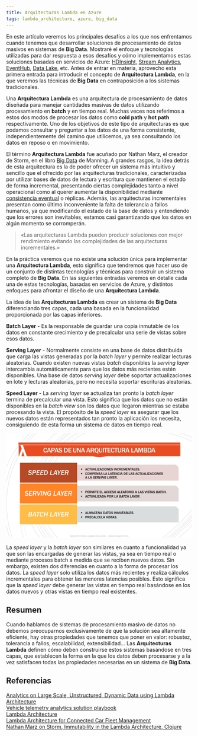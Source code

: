 ```yaml
---
title: Arquitecturas Lambda en Azure
tags: lambda_architecture, azure, big_data
---
```

En este artículo veremos los principales desafíos a los que nos enfrentamos cuando tenemos que desarrollar soluciones de procesamiento de datos masivos en sistemas de **Big Data**. Mostraré el enfoque y tecnologías utilizadas para dar respuesta a esos desafíos y cómo implementamos estas soluciones basadas en servicios de Azure: [HDInsight](https://azure.microsoft.com/es-es/services/hdinsight/), [Stream Analytics](https://azure.microsoft.com/es-es/services/stream-analytics/), [EventHub](https://azure.microsoft.com/es-es/services/event-hubs/), [Data Lake](https://azure.microsoft.com/es-es/solutions/data-lake/), etc. Antes de entrar en materia, aprovecho esta primera entrada para introducir el concepto de **Arquitectura Lambda**, en la que veremos las técnicas de **Big Data** en contraposición a los sistemas tradicionales.

Una **Arquitectura Lambda** es una arquitectura de procesamiento de datos diseñada para manejar cantidades masivas de datos utilizando procesamiento en **batch** y en tiempo real. Muchas veces nos referimos a estos dos modos de procesar los datos como **cold path** y **hot path** respectivamente. Uno de los objetivos de este tipo de arquitecturas es que podamos consultar y preguntar a los datos de una forma consistente, independientemente del camino que utilicemos, ya sea consultando los datos en reposo o en movimiento.

El término **Arquitectura Lambda** fue acuñado por Nathan Marz, el creador de Storm, en el libro [Big Data](https://www.manning.com/books/big-data) de Manning. A grandes rasgos, la idea detrás de esta arquitectura es la de poder ofrecer un sistema más intuitivo y sencillo que el ofrecido por las arquitecturas tradicionales, caracterizadas por utilizar bases de datos de lectura y escritura que mantienen el estado de forma incremental, presentando ciertas complejidades tanto a nivel operacional como al querer aumentar la disponibilidad mediante [consistencia eventual](https://en.wikipedia.org/wiki/Eventual_consistency) o réplicas. Además, las arquitecturas incrementales presentan como último inconveniente la falta de tolerancia a fallos humanos, ya que modificando el estado de la base de datos y entendiendo que los errores son inevitables, estamos casi garantizando que los datos en algún momento se corromperán.

> «Las arquitecturas Lambda pueden producir soluciones con mejor rendimiento evitando las complejidades de las arquitecturas incrementales.»

En la práctica veremos que no existe una solución única para implementar una **Arquitectura Lambda**, esto significa que tendremos que hacer uso de un conjunto de distintas tecnologías y técnicas para construir un sistema completo de **Big Data**. En las siguientes entradas veremos en detalle cada una de estas tecnologías, basadas en servicios de Azure, y distintos enfoques para afrontar el diseño de una **Arquitectura Lambda**.

La idea de las **Arquitecturas Lambda** es crear un sistema de **Big Data** diferenciando tres capas, cada una basada en la funcionalidad proporcionada por las capas inferiores.

**Batch Layer** - Es la responsable de guardar una copia inmutable de los datos en constante crecimiento y de precalcular una serie de vistas sobre esos datos.

**Serving Layer** - Normalmente consiste en una base de datos distribuida que carga las vistas generadas por la _batch layer_ y permite realizar lecturas aleatorias. Cuando existen nuevas vistas _batch_ disponibles la _serving layer_ intercambia automáticamente para que los datos más recientes estén disponibles. Una base de datos _serving layer_ debe soportar actualizaciones en lote y lecturas aleatorias, pero no necesita soportar escrituras aleatorias.

**Speed Layer** - La _serving layer_ se actualiza tan pronto la _batch layer_ termina de precalcular una vista. Esto significa que los datos que no están disponibles en la _batch view_ son los datos que llegaron mientras se estaba procesando la vista. El propósito de la _speed layer_ es asegurar que los nuevos datos están representados tan pronto la aplicación los necesita, consiguiendo de esta forma un sistema de datos en tiempo real.

![Layers of a Lambda Architectures](/img/lambda_architecture_layers_orange.jpg)

La _speed layer_ y la _batch layer_ son similares en cuanto a funcionalidad ya que son las encargadas de generar las vistas, ya sea en tiempo real o mediante procesos batch a medida que se reciben nuevos datos. Sin embargo, existen dos diferencias en cuanto a la forma de procesar los datos. La _speed layer_ solo utiliza los datos más recientes y realiza cálculos incrementales para obtener las menores latencias posibles. Esto significa que la _speed layer_ debe generar las vistas en tiempo real basándose en los datos nuevos y otras vistas en tiempo real existentes.

Resumen
-------

Cuando hablamos de sistemas de procesamiento masivo de datos no debemos preocuparnos exclusivamente de que la solución sea altamente eficiente, hay otras propiedades que tenemos que poner en valor: robustez, tolerancia a fallos, escalabilidad, extensibilidad… Las **Arquitecturas Lambda** definen cómo deben construirse estos sistemas basándose en tres capas, que establecen la forma en la que los datos deben procesarse y a la vez satisfacen todas las propiedades necesarias en un sistema de **Big Data**.

Referencias
-----------

[Analytics on Large Scale, Unstructured, Dynamic Data using Lambda Architecture](https://www.youtube.com/watch?v=awvdJTDCA-k)  
[Vehicle telemetry analytics solution playbook](https://docs.microsoft.com/en-us/azure/machine-learning/cortana-analytics-playbook-vehicle-telemetry)  
[Lambda Architecture](http://lambda-architecture.net/)  
[Lambda Architecture for Connected Car Fleet Management](https://channel9.msdn.com/Events/Build/2017/P4017)  
[Nathan Marz on Storm, Immutability in the Lambda Architecture, Clojure](https://www.infoq.com/interviews/marz-lambda-architecture)